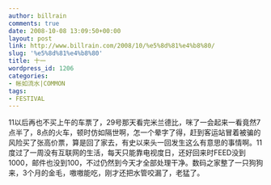 ```yaml
---
author: billrain
comments: true
date: 2008-10-08 13:09:50+00:00
layout: post
link: http://www.billrain.com/2008/10/%e5%8d%81%e4%b8%80/
slug: '%e5%8d%81%e4%b8%80'
title: 十一
wordpress_id: 1206
categories:
- 帐如流水|COMMON
tags:
- FESTIVAL
---
```


11以后再也不买上午的车票了，29号那天看完米兰德比，咪了一会起来一看竟然7点半了，8点的火车，顿时仿如隔世啊，怎一个晕字了得，赶到客运站冒着被骗的风险买了张高价票，算是回了家去，有史以来头一回发生这么有意思的事情啊。11度过了一周没有互联网的生活，每天只能靠电视度日，还好回来时FEED没到1000，邮件也没到100，不过仍然到今天才全部处理干净。数码之家整了一只狗狗来，3个月的金毛，嗷嗷能吃，刚才还把水管咬漏了，老猛了。
